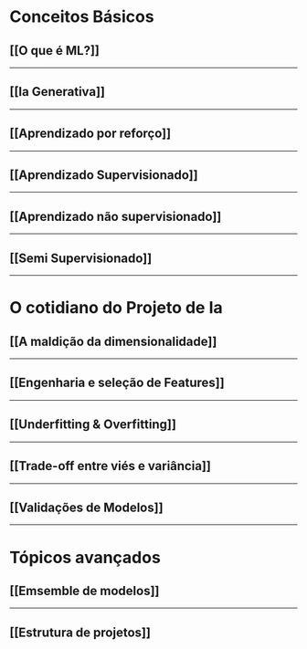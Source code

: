 
#  Conceitos Básicos  
## [[O que é ML?]]
---
## [[Ia Generativa]]
---
## [[Aprendizado por reforço]]
---
## [[Aprendizado Supervisionado]]
---
## [[Aprendizado não supervisionado]]
---
## [[Semi Supervisionado]]
---
# O cotidiano do Projeto de Ia

## [[A maldição da dimensionalidade]]
---
## [[Engenharia e seleção de Features]]
---
## [[Underfitting & Overfitting]]
---
## [[Trade-off entre viés e variância]]
---
## [[Validações de Modelos]]
---
# Tópicos avançados 

## [[Emsemble de modelos]]
---
## [[Estrutura de projetos]]
